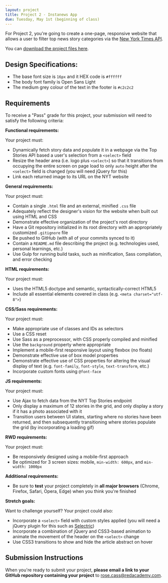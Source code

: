 ```yaml
---
layout: project
title: Project 2 - Instanews App
due: Tuesday, May 1st (beginning of class)
---
```


For Project 2, you're going to create a one-page, responsive website that allows a user to filter top news story categories via the [New York Times API](http://developer.nytimes.com/docs/top_stories_api/).

You can [download the project files here](https://s3-us-west-2.amazonaws.com/red-wdp/project-files/project-02.zip).

## Design Specifications:

* The base font size is `16px` and it HEX code is `#ffffff`
* The body font family is Open Sans Light
* The medium grey colour of the text in the footer is `#c2c2c2`

## Requirements

To receive a "Pass" grade for this project, your submission will need to satisfy the following criteria:

**Functional requirements:**

Your project must:

* Dynamically fetch story data and populate it in a webpage via the Top Stories API based a user's selection from a `<select>` field
* Resize the header area (i.e. logo plus `<select>`) so that it transitions from occupying the entire screen on page load to only `auto` height after the `<select>` field is changed (you will need jQuery for this)
* Link each returned image to its URL on the NYT website

**General requirements:**

Your project must:

* Contain a single `.html` file and an external, minified `.css` file
* Adequately reflect the designer's vision for the website when built out using HTML and CSS
* Demonstrate effective organization of the project's root directory
* Have a Git repository initialized in its root directory with an appropriately customized `.gitignore` file
* Be pushed to GitHub (with all of your commits synced to it)
* Contain a `README.md` file describing the project (e.g. technologies used, personal learnings, etc.)
* Use Gulp for running build tasks, such as minification, Sass compilation, and error checking

**HTML requirements:**

Your project must:

* Uses the HTML5 doctype and semantic, syntactically-correct HTML5
* Include all essential elements covered in class (e.g. `<meta charset="utf-8">`)

**CSS/Sass requirements:**

Your project must:

* Make appropriate use of classes and IDs as selectors
* Use a CSS reset
* Use Sass as a preprocessor, with CSS properly compiled and minified
* Use the `background` property where appropriate
* Implement a mobile-first responsive layout using flexbox (no floats)
* Demonstrate effective use of box model properties
* Demonstrate effective use of CSS properties for altering the visual display of text (e.g. `font-family`, `font-style`, `text-transform`, etc.)
* Incorporate custom fonts using `@font-face`

**JS requirements:**

Your project must:

* Use Ajax to fetch data from the NYT Top Stories endpoint
* Only display a maximum of 12 stories in the grid, and only display a story if it has a photo associated with it
* Transition users between UI states, starting where no stories have been returned, and then subsequently transitioning where stories populate the grid (by incorporating a loading gif)

**RWD requirements:**

Your project must:

* Be responsively designed using a mobile-first approach
* Be optimized for 3 screen sizes: mobile, `min-width: 600px`, and `min-width: 1000px`

**Additional requirements:**

* Be sure to **test** your project completely in **all major browsers** (Chrome, Firefox, Safari, Opera, Edge) when you think you're finished

**Stretch goals:**

Want to challenge yourself? Your project could also:

* Incorporate a `<select>` field with custom styles applied (you will need a jQuery plugin for this such as [Selectric](http://selectric.js.org/))
* Incorporate a combination of jQuery and CSS3-based animation to animate the movement of the header on the `<select>` change
* Use CSS3 transitions to show and hide the article abstract on hover

## Submission Instructions

When you're ready to submit your project, **please email a link to your GitHub repository containing your project** to [rose.cass@redacademy.com](mailto:rose.cass@redacademy.com).
